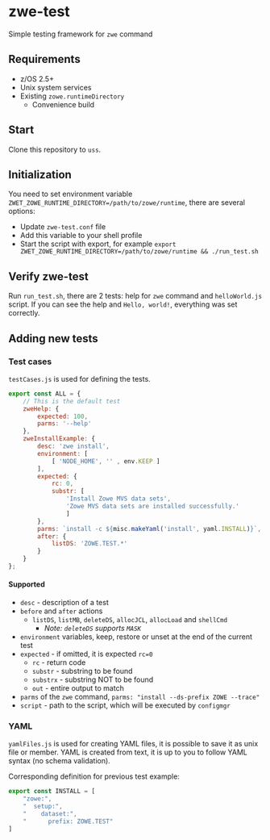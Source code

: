 # zwe-test

Simple testing framework for `zwe` command

## Requirements
* z/OS 2.5+
* Unix system services
* Existing `zowe.runtimeDirectory`
  * Convenience build

## Start

Clone this repository to `uss`.

## Initialization

You need to set environment variable `ZWET_ZOWE_RUNTIME_DIRECTORY=/path/to/zowe/runtime`, there are several options:
* Update `zwe-test.conf` file
* Add this variable to your shell profile
* Start the script with export, for example `export ZWET_ZOWE_RUNTIME_DIRECTORY=/path/to/zowe/runtime && ./run_test.sh`

## Verify zwe-test

Run `run_test.sh`, there are 2 tests: help for `zwe` command and `helloWorld.js` script.
If you can see the help and `Hello, world!`, everything was set correctly.

## Adding new tests

### Test cases

`testCases.js` is used for defining the tests.

```javascript
export const ALL = {
    // This is the default test
    zweHelp: {
        expected: 100,
        parms: '--help'
    },
    zweInstallExample: {
        desc: 'zwe install',
        environment: [
            [ 'NODE_HOME', '' , env.KEEP ]
        ],
        expected: {
            rc: 0,
            substr: [
                'Install Zowe MVS data sets',
                'Zowe MVS data sets are installed successfully.'
                ]
        },
        parms: `install -c ${misc.makeYaml('install', yaml.INSTALL)}`,
        after: {
            listDS: 'ZOWE.TEST.*'
        }
    }
};
```

#### Supported
* `desc` - description of a test
* `before` and `after` actions
  * `listDS`, `listMB`, `deleteDS`, `allocJCL`, `allocLoad` and `shellCmd`
    * _Note: `deleteDS` supports `MASK`_
* `environment` variables, keep, restore or unset at the end of the current test
* `expected` - if omitted, it is expected `rc=0`
  * `rc` - return code
  * `substr` - substring to be found
  * `substrx` - substring NOT to be found
  * `out` - entire output to match
* `parms` of the `zwe` command, `parms: "install --ds-prefix ZOWE --trace"`
* `script` - path to the script, which will be executed by `configmgr`

### YAML

`yamlFiles.js` is used for creating YAML files, it is possible to save it as unix file or member. YAML is created from text, it is up to you to follow YAML syntax (no schema validation).

Corresponding definition for previous test example:

```javascript
export const INSTALL = [
    "zowe:",
    "  setup:",
    "    dataset:",
    "      prefix: ZOWE.TEST"
]
```
